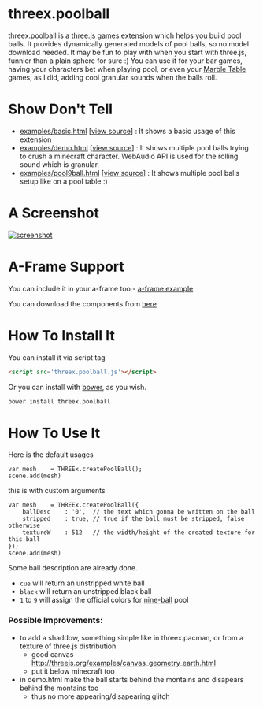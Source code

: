 threex.poolball
===============

threex.poolball is a [three.js games extension](http://www.threejsgames.com/extensions/) which helps you build pool balls. It provides dynamically generated models of pool balls, so no model download needed. It may be fun to play with when you start with three.js, funnier than a plain sphere for sure :) You can use it for your bar games, having  your characters bet when playing pool, or even your [Marble Table](http://jeromeetienne.github.io/marbleTable/) games, as I did, adding cool granular sounds when the balls roll. 

Show Don't Tell
===============
* [examples/basic.html](http://jeromeetienne.github.io/threex.poolball/examples/basic.html)
\[[view source](https://github.com/jeromeetienne/threex.poolball/blob/master/examples/basic.html)\] :
It shows a basic usage of this extension
* [examples/demo.html](http://jeromeetienne.github.io/threex.poolball/examples/demo.html)
\[[view source](https://github.com/jeromeetienne/threex.poolball/blob/master/examples/demo.html)\] :
It shows multiple pool balls trying to crush a minecraft character.
WebAudio API is used for the rolling sound which is granular.
* [examples/pool9ball.html](http://jeromeetienne.github.io/threex.poolball/examples/pool9ball.html)
\[[view source](https://github.com/jeromeetienne/threex.poolball/blob/master/examples/pool9ball.html)\] :
It shows multiple pool balls setup like on a pool table :)

A Screenshot
============
[![screenshot](https://raw.githubusercontent.com/jeromeetienne/threex.poolball/master/examples/images/screenshot-threex-poolball-512x512.jpg)](http://jeromeetienne.github.io/threex.poolball/examples/demo.html)

# A-Frame Support
You can include it in your a-frame too - [a-frame example](https://jeromeetienne.github.io/threex.poolball/a-frame/examples/aframe-poolball.html)

You can download the components from [here](https://jeromeetienne.github.io/threex.poolball/a-frame/build/aframe-poolball.js)


How To Install It
=================

You can install it via script tag

```html
<script src='threex.poolball.js'></script>
```

Or you can install with [bower](http://bower.io/), as you wish.

```bash
bower install threex.poolball
```

How To Use It
=============

Here is the default usages

```
var mesh	= THREEx.createPoolBall();
scene.add(mesh)
```

this is with custom arguments

```
var mesh	= THREEx.createPoolBall({
	ballDesc	: '0',	// the text which gonna be written on the ball
	stripped	: true,	// true if the ball must be stripped, false otherwise
	textureW	: 512	// the width/height of the created texture for this ball
});
scene.add(mesh)
```

Some ball description are already done.

* ```cue``` will return an unstripped white ball
* ```black``` will return an unstripped black ball
* ```1``` to ```9``` will assign the official colors for [nine-ball](http://en.wikipedia.org/wiki/Nine-ball) pool

### Possible Improvements:
* to add a shaddow, something simple like in threex.pacman, or from a texture of three.js distribution
    - good canvas http://threejs.org/examples/canvas_geometry_earth.html
    - put it below minecraft too
* in demo.html make the ball starts behind the montains and disapears behind the montains too
    - thus no more appearing/disapearing glitch
